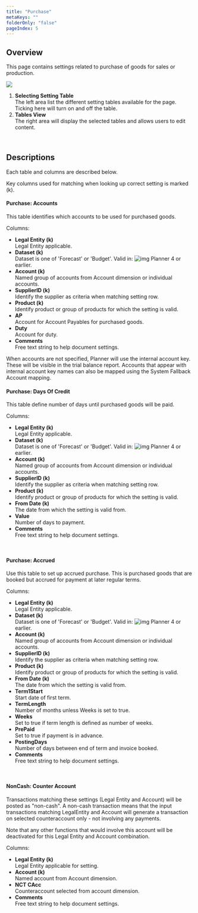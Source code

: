 ```yaml
---
title: "Purchase"
metaKeys: ""
folderOnly: "false"
pageIndex: 5
---
```


## Overview
This page contains settings related to purchase of goods for sales or production.
<br/>

![](https://profitbasedocs.blob.core.windows.net/plannerimages/finance-settings-purchase.jpg)

1. **Selecting Setting Table**<br/>The left area list the different setting tables available for the page. Ticking here will turn on and off the table.
2. **Tables View**<br/>The right area will display the selected tables and allows users to edit content.
<br/>

## Descriptions

Each table and columns are described below.

Key columns used for matching when looking up correct setting is marked (k).

#### Purchase: Accounts
This table identifies which accounts to be used for purchased goods.

Columns:

- **Legal Entity (k)**<br/>
Legal Entity applicable.
- **Dataset (k)**<br/>
Dataset is one of 'Forecast' or 'Budget'. Valid in: ![img](https://profitbasedocs.blob.core.windows.net/icons/yes-icon.png) Planner 4 or earlier.
- **Account (k)**<br/>
Named group of accounts from Account dimension or individual accounts.
- **SupplierID (k)**<br/>
Identify the supplier as criteria when matching setting row.
- **Product (k)**<br/>
Identify product or group of products for which the setting is valid.
- **AP**<br/>
Account for Account Payables for purchased goods.
- **Duty**<br/>
Account for duty.
- **Comments**<br/>
Free text string to help document settings.

When accounts are not specified, Planner will use the internal account key. These will be visible in the trial balance report. Accounts that appear with internal account key names can also be mapped using the System Fallback Account mapping.
<br/>

#### Purchase: Days Of Credit
This table define number of days until purchased goods will be paid.

Columns:

- **Legal Entity (k)**<br/>
Legal Entity applicable.
- **Dataset (k)**<br/>
Dataset is one of 'Forecast' or 'Budget'. Valid in: ![img](https://profitbasedocs.blob.core.windows.net/icons/yes-icon.png) Planner 4 or earlier.
- **Account (k)**<br/>
Named group of accounts from Account dimension or individual accounts.
- **SupplierID (k)**<br/>
Identify the supplier as criteria when matching setting row.
- **Product (k)**<br/>
Identify product or group of products for which the setting is valid.
- **From Date (k)**<br/>
The date from which the setting is valid from.
- **Value**<br/>
Number of days to payment.
- **Comments**<br/>
Free text string to help document settings.
<br/>

#### Purchase: Accrued
Use this table to set up accrued purchase. This is purchased goods that are booked but accrued for payment at later regular terms.

Columns:

- **Legal Entity (k)**<br/>
Legal Entity applicable.
- **Dataset (k)**<br/>
Dataset is one of 'Forecast' or 'Budget'. Valid in: ![img](https://profitbasedocs.blob.core.windows.net/icons/yes-icon.png) Planner 4 or earlier.
- **Account (k)**<br/>
Named group of accounts from Account dimension or individual accounts.
- **SupplierID (k)**<br/>
Identify the supplier as criteria when matching setting row.
- **Product (k)**<br/>
Identify product or group of products for which the setting is valid.
- **From Date (k)**<br/>
The date from which the setting is valid from.
- **Term1Start**<br/>
Start date of first term.
- **TermLength**<br/>
Number of months unless Weeks is set to true.
- **Weeks**<br/>
Set to true if term length is defined as number of weeks.
- **PrePaid**<br/>
Set to true if payment is in advance.
- **PostingDays**<br/>
Number of days between end of term and invoice booked.
- **Comments**<br/>
Free text string to help document settings.

<br/>

#### NonCash: Counter Account
Transactions matching these settings (Legal Entity and Account) will be posted as "non-cash". A non-cash transaction means that the input transactions matching LegalEntity and Account will generate a transaction on selected counteraccount only - not involving any payments.  

Note that any other functions that would involve this account will be deactivated for this Legal Entity and Account combination.

Columns:

- **Legal Entity (k)**<br/>
Legal Entity applicable for setting.
- **Account (k)**<br/>
Named account from Account dimension.
- **NCT CAcc**<br/>
Counteraccount selected from account dimension.
- **Comments**<br/>
Free text string to help document settings.
<br/>